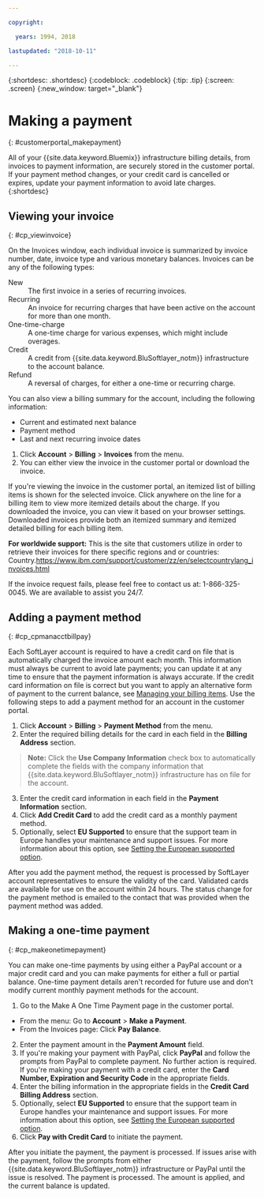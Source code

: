 ```yaml
---

copyright:

  years: 1994, 2018

lastupdated: "2018-10-11"

---
```


{:shortdesc: .shortdesc}
{:codeblock: .codeblock}
{:tip: .tip}
{:screen: .screen}
{:new_window: target="_blank"}


# Making a payment
{: #customerportal_makepayment}

All of your {{site.data.keyword.Bluemix}} infrastructure billing details, from invoices to payment information, are securely stored in the customer portal. If your payment method changes, or your credit card is cancelled or expires, update your payment information to avoid late charges.
{:shortdesc}

## Viewing your invoice
{: #cp_viewinvoice}

On the Invoices window, each individual invoice is summarized by invoice number, date, invoice type and various monetary balances. Invoices can be any of the following types:

<dl>
<dt>New</dt>
<dd>The first invoice in a series of recurring invoices.</dd>
<dt>Recurring</dt>
<dd>An invoice for recurring charges that have been active on the account for more than one month.</dd>
<dt>One-time-charge</dt>
<dd>A one-time charge for various expenses, which might include overages.</dd>
<dt>Credit</dt>
<dd>A credit from {{site.data.keyword.BluSoftlayer_notm}} infrastructure to the account balance.</dd>
<dt>Refund</dt>
<dd>A reversal of charges, for either a one-time or recurring charge.</dd>
</dl>

You can also view a billing summary for the account, including the following information:
  * Current and estimated next balance
  * Payment method
  * Last and next recurring invoice dates

1. Click **Account** > **Billing** > **Invoices** from the menu.
2. You can either view the invoice in the customer portal or download the invoice.

If you're viewing the invoice in the customer portal, an itemized list of billing items is shown for the selected invoice. Click anywhere on the line for a billing item to view more itemized details about the charge. If you downloaded the invoice, you can view it based on your browser settings. Downloaded invoices provide both an itemized summary and itemized detailed billing for each billing item.

**For worldwide support:**
This is the site that customers utilize in order to retrieve their invoices for there specific regions and or countries: Country.https://www.ibm.com/support/customer/zz/en/selectcountrylang_invoices.html

If the invoice request fails, please feel free to contact us at: 1-866-325-0045.  We are available to assist you 24/7.

## Adding a payment method
{: #cp_cpmanacctbillpay}

Each SoftLayer account is required to have a credit card on file that is automatically charged the invoice amount each month. This information must always be current to avoid late payments; you can update it at any time to ensure that the payment information is always accurate. If the credit card information on file is correct but you want to apply an alternative form of payment to the current balance, see [Managing your billing items](/docs/customer-portal/cpmanacctbillpay.html#cp_makeonetimepayment). Use the following steps to add a payment method for an account in the customer portal.

1. Click **Account** > **Billing** > **Payment Method** from the menu.
2. Enter the required billing details for the card in each field in the **Billing Address** section.
> **Note:** Click the **Use Company Information** check box to automatically complete the fields with the company information that {{site.data.keyword.BluSoftlayer_notm}} infrastructure has on file for the account.
3. Enter the credit card information in each field in the **Payment Information** section.
4. Click **Add Credit Card** to add the credit card as a monthly payment method.
5. Optionally, select **EU Supported** to ensure that the support team in Europe handles your maintenance and support issues.  For more information about this option, see [Setting the European supported option](/docs/customer-portal/cpmanuserprof.html#cp_seteusupported).

After you add the payment method, the request is processed by SoftLayer account representatives to ensure the validity of the card. Validated cards are available for use on the account within 24 hours. The status change for the payment method is emailed to the contact that was provided when the payment method was added.

## Making a one-time payment
{: #cp_makeonetimepayment}

You can make one-time payments by using either a PayPal account or a major credit card and you can make payments for either a full or partial balance. One-time payment details aren't recorded for future use and don't modify current monthly payment methods for the account.

1. Go to the Make A One Time Payment page in the customer portal.
 * From the menu: Go to **Account** > **Make a Payment**.
 * From the Invoices page: Click **Pay Balance**.
2. Enter the payment amount in the **Payment Amount** field.
3. If you're making your payment with PayPal, click **PayPal** and follow the prompts from PayPal to complete payment. No further action is required. If you're making your payment with a credit card, enter the **Card Number, Expiration and Security Code** in the appropriate fields.
4. Enter the billing information in the appropriate fields in the **Credit Card Billing Address** section.
5. Optionally, select **EU Supported** to ensure that the support team in Europe handles your maintenance and support issues.  For more information about this option, see [Setting the European supported option](/docs/customer-portal/cpmanuserprof.html#cp_seteusupported).
6. Click **Pay with Credit Card** to initiate the payment.

After you initiate the payment, the payment is processed. If issues arise with the payment, follow the prompts from either {{site.data.keyword.BluSoftlayer_notm}} infrastructure or PayPal until the issue is resolved. The payment is processed. The amount is applied, and the current balance is updated.
